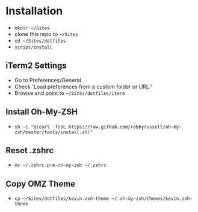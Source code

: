 # Installation
* `mkdir ~/Sites`
* clone this repo to `~/Sites`
* `cd ~/Sites/dotfiles`
* `script/install`

## iTerm2 Settings
* Go to Preferences/General
* Check 'Load preferences from a custom folder or URL:'
* Browse and point to `~/Sites/dotfiles/iterm`

## Install Oh-My-ZSH
* `sh -c "$(curl -fsSL https://raw.github.com/robbyrussell/oh-my-zsh/master/tools/install.sh)"`

## Reset .zshrc
* `mv ~/.zshrc.pre-oh-my-zsh ~/.zshrc`

## Copy OMZ Theme
* `cp ~/Sites/dotfiles/kevin.zsh-theme ~/.oh-my-zsh/themes/kevin.zsh-theme`


